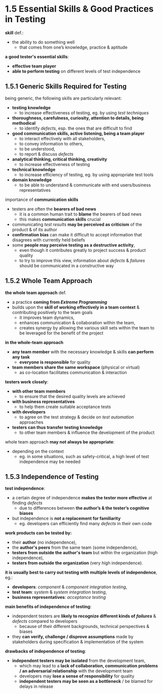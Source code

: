 # 1.5 Essential Skills & Good Practices in Testing

**skill** def.:
* the ability to do something well
  + that comes from one’s knowledge, practice & aptitude

**a good tester's essential skills**:
* **effective team player**
* **able to perform testing** on different levels of test independence

## 1.5.1 Generic Skills Required for Testing

being generic, the following skills are particularly relevant:
* **testing knowledge**
  + to increase effectiveness of testing, eg. by using *test techniques*
* **thoroughness, carefulness, curiosity, attention to details, being methodical**
  + to identify *defects*, esp. the ones that are difficult to find
* **good communication skills, active listening, being a team player**
  + to interact effectively with all stakeholders,
  + to convey information to others,
  + to be understood,
  + to report & discuss *defects*
* **analytical thinking, critical thinking, creativity**
  + to increase effectiveness of testing
* **technical knowledge**
  + to increase efficiency of testing, eg. by using appropriate test tools
* **domain knowledge**
  + to be able to understand & communicate with end users/business representatives

importance of **communication skills**
* testers are often the **bearers of bad news**
  + it is a common human trait to **blame** the bearers of bad news
  + this makes **communication skills** crucial
* communicating *test results* **may be perceived as criticism** of the product & of its author
* **confirmation bias** can make it difficult to accept information that disagrees with currently held beliefs
* some **people may perceive testing as a destructive activity**,
  + even though it contributes greatly to project success & product quality
  + to try to improve this view, information about *defects* & *failures* should be communicated in a constructive way

## 1.5.2 Whole Team Approach

**the whole team approach** def.
* a practice **coming from *Extreme Programming***
* builds upon the **skill of working effectively in a team context** & contributing positively to the team goals
  + it improves team dynamics,
  + enhances communication & collaboration within the team,
  + creates synergy by allowing the various skill sets within the team to be leveraged for the benefit of the project

**in the whole-team approach**
* **any team member** with the necessary knowledge & skills **can perform any task**
  + **everyone is responsible** for quality
* **team members share the same workspace** (physical or virtual)
  + as co-location facilitates communication & interaction

**testers work closely**:
* **with other team members**
  + to ensure that the desired quality levels are achieved
* **with business representatives**
  + to help them create suitable acceptance tests
* **with developers**
  + to agree on the test strategy & decide on *test automation* approaches
* **testers can thus transfer testing knowledge**
  + to other team members & influence the development of the product

whole team approach **may not always be appropriate**:
* depending on the context
  + eg. in some situations, such as safety-critical, a high level of test independence may be needed

## 1.5.3 Independence of Testing

**test independence**:
* a certain degree of independence **makes the tester more effective** at finding *defects*
  + due to differences between **the author’s & the tester’s cognitive biases**
* but independence is **not a replacement for familiarity**
  + eg. developers can efficiently find many *defects* in their own code

**work products can be tested by:**
* their **author** (no independence),
* the **author's peers** from the same team (some independence),
* **testers from outside the author's team** but within the organization (high independence),
* **testers from outside the organization** (very high independence).

**it is usually best to carry out testing with multiple levels of independence**, eg.:
* **developers**: *component* & *component integration testing*,
* **test team**: *system* & *system integration testing*,
* **business representatives**: *acceptance testing*

**main benefits of independence of testing**:
* independent testers are **likely to recognize different kinds of *failures*** & *defects* compared to developers
  + because of their different backgrounds, technical perspectives & biases
* they **can verify, challenge / disprove assumptions** made by stakeholders during specification & implementation of the system

**drawbacks of independence of testing**:
* **independent testers may be isolated** from the development team,
  + which may lead to a **lack of collaboration, communication problems / an adversarial relationship** with the development team
  + developers may **lose a sense of responsibility** for quality
  + **independent testers may be seen as a bottleneck** / be blamed for delays in release
